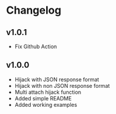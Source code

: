 # Changelog

## v1.0.1
- Fix Github Action

## v1.0.0
- Hijack with JSON response format
- Hijack with non JSON response format
- Multi attach hijack function
- Added simple README
- Added working examples